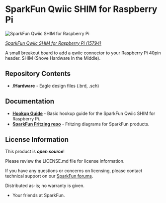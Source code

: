 SparkFun Qwiic SHIM for Raspberry Pi
========================================

![SparkFun Qwiic SHIM for Raspberry Pi](https://cdn.sparkfun.com/assets/parts/1/4/3/9/9/15794-SparkFun_Qwiic_SHIM_for_Raspberry_Pi-01.jpg)

[*SparkFun Qwiic SHIM for Raspberry Pi (15794)*](https://www.sparkfun.com/products/15794)

A small breakout board to add a qwiic connector to your Raspberry Pi 40pin header. SHIM (Shove Hardware In the Middle).


Repository Contents
-------------------

* **/Hardware** - Eagle design files (.brd, .sch)

Documentation
--------------
* **[Hookup Guide](https://learn.sparkfun.com/tutorials/qwiic-shim-for-raspberry-pi-hookup-guide)** - Basic hookup guide for the SparkFun Qwiic SHIM for Raspberry Pi. 
* **[SparkFun Fritzing repo](https://github.com/sparkfun/Fritzing_Parts)** - Fritzing diagrams for SparkFun products.

License Information
-------------------

This product is _**open source**_! 

Please review the LICENSE.md file for license information. 

If you have any questions or concerns on licensing, please contact technical support on our [SparkFun forums](https://forum.sparkfun.com/viewforum.php?f=152).

Distributed as-is; no warranty is given.

- Your friends at SparkFun.

_<COLLABORATION CREDIT>_
